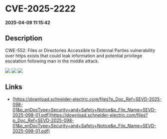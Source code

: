 # CVE-2025-2222

**2025-04-09 11:15:42**

## Description
CWE-552: Files or Directories Accessible to External Parties vulnerability over https exists that could leak
information and potential privilege escalation following man in the middle attack.

![](https://img.shields.io/static/v1?label=Score&message=8.2&color=red)
![](https://img.shields.io/static/v1?label=Severity&message=HIGH&color=red)
![](https://img.shields.io/static/v1?label=CWE&message=Auth&color=green)

## Links
- [https://download.schneider-electric.com/files?p_Doc_Ref=SEVD-2025-098-01&p_enDocType=Security+and+Safety+Notice&p_File_Name=SEVD-2025-098-01.pdf](https://download.schneider-electric.com/files?p_Doc_Ref=SEVD-2025-098-01&p_enDocType=Security+and+Safety+Notice&p_File_Name=SEVD-2025-098-01.pdf)
